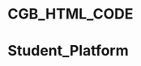 # CGB_HTML_CODE
# Student_Platform

<!-- 

1. Changed all mobile menuber and fixed it bottom

2. Changed all folder directory from "./img/image_name" to "img/image_name"

3. Used class for all inline css which was for background gradient color.

4. Commented a section from call_booking_calander page. that was for "conference" and "calls" button" I did not see any use for that in there.

5. Convert inline css to tailwind css for calander.

6. made more 2 line in js in calanderScript.js for get month name.


 -->
